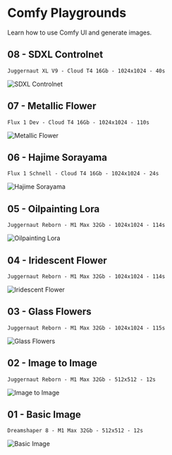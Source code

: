 # Comfy Playgrounds

Learn how to use Comfy UI and generate images.

## 08 - SDXL Controlnet
`Juggernaut XL V9 - Cloud T4 16Gb - 1024x1024 - 40s` 

![SDXL Controlnet](08-sdxl-controlnet-250621/08_sdxl_controlnet_250621.png)


## 07 - Metallic Flower
`Flux 1 Dev - Cloud T4 16Gb - 1024x1024 - 110s`

![Metallic Flower](07-metallic-flower-250618/07-metallic-flower-250618.png)


## 06 - Hajime Sorayama
`Flux 1 Schnell - Cloud T4 16Gb - 1024x1024 - 24s`

![Hajime Sorayama](06-hajime-sorayama-250616/06-hajime-sorayama-250616.png)


## 05 - Oilpainting Lora
`Juggernaut Reborn - M1 Max 32Gb - 1024x1024 - 114s`  

![Oilpainting Lora](05-oilpainting-lora-250613/05-oilpainting-lora-250613.png)


## 04 - Iridescent Flower
`Juggernaut Reborn - M1 Max 32Gb - 1024x1024 - 114s`  

![Iridescent Flower](04-iridescent-flower-250612/04-iridescent-flower-250612.png)


## 03 - Glass Flowers
`Juggernaut Reborn - M1 Max 32Gb - 1024x1024 - 115s`  

![Glass Flowers](03-glass-flowers-250611/03-glass-flowers-250611.png)


## 02 - Image to Image  
`Juggernaut Reborn - M1 Max 32Gb - 512x512 - 12s`  

![Image to Image](02-image-to-image-250610/02-image-to-image-250610.png)


## 01 - Basic Image 
`Dreamshaper 8 - M1 Max 32Gb - 512x512 - 12s`  

![Basic Image](01-basic-images-250609/01-basic-images-250609.png)
